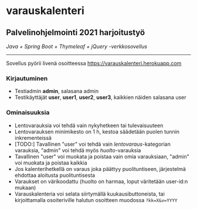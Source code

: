 # varauskalenteri
## Palvelinohjelmointi 2021 harjoitustyö

*Java + Spring Boot + Thymeleaf + jQuery -verkkosovellus*

-------

Sovellus pyörii livenä osoitteessa https://varauskalenteri.herokuapp.com

### Kirjautuminen
* Testiadmin **admin**, salasana admin
* Testikäyttäjät **user**, **user1**, **user2**, **user3**, kaikkien näiden salasana user

### Ominaisuuksia
* Lentovarauksia voi tehdä vain nykyhetkeen tai tulevaisuuteen
* Lentovarauksen minimikesto on 1 h, kestoa säädetään puolen tunnin inkrementeissä
* [TODO:] Tavallinen "user" voi tehdä vain *lentovaraus*-kategorian varauksia, "admin" voi tehdä myös *huolto*-varauksia
* Tavallinen "user" voi muokata ja poistaa vain omia varauksiaan, "admin" voi muokata ja poistaa kaikkia
* Jos kalenterihetkellä on varaus joka päättyy puolituntiseen, järjestelmä ehdottaa aloitusta puolituntisesta
* Varaukset on värikoodattu (huolto on harmaa, loput väritetään user-id:n mukaan)
* Varauskalenteria voi selata siirtymällä kuukausibuttoneista, tai kirjoittamalla osoiteriville halutun osoitteen muodossa `?kk=X&v=YYYY`


